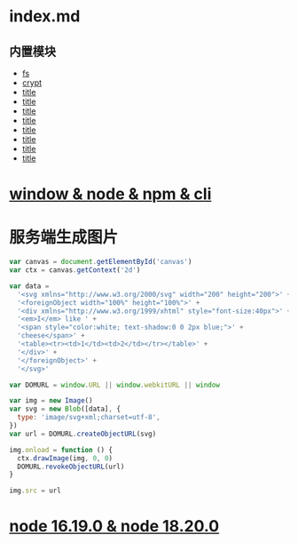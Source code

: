 # index.md

## 内置模块

- [fs](/language/node/fs.html)
- [crypt](/language/node/crypt.html)
- [title](/language/node/title.html)
- [title](/language/node/title.html)
- [title](/language/node/title.html)
- [title](/language/node/title.html)
- [title](/language/node/title.html)
- [title](/language/node/title.html)
- [title](/language/node/title.html)
- [title](/language/node/title.html)

# [window & node & npm & cli](/language/node/window%26node%26npm%26cli.html)

# 服务端生成图片

```js
var canvas = document.getElementById('canvas')
var ctx = canvas.getContext('2d')

var data =
  '<svg xmlns="http://www.w3.org/2000/svg" width="200" height="200">' +
  '<foreignObject width="100%" height="100%">' +
  '<div xmlns="http://www.w3.org/1999/xhtml" style="font-size:40px">' +
  '<em>I</em> like ' +
  '<span style="color:white; text-shadow:0 0 2px blue;">' +
  'cheese</span>' +
  '<table><tr><td>1</td><td>2</td></tr></table>' +
  '</div>' +
  '</foreignObject>' +
  '</svg>'

var DOMURL = window.URL || window.webkitURL || window

var img = new Image()
var svg = new Blob([data], {
  type: 'image/svg+xml;charset=utf-8',
})
var url = DOMURL.createObjectURL(svg)

img.onload = function () {
  ctx.drawImage(img, 0, 0)
  DOMURL.revokeObjectURL(url)
}

img.src = url
```

# [node 16.19.0 & node 18.20.0](/language/node/compare16_18.md)
